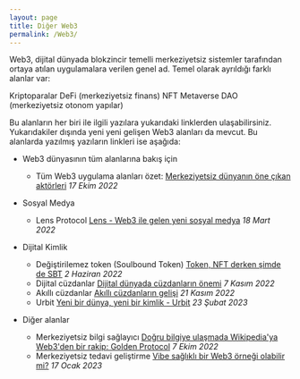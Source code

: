 ```yaml
---
layout: page
title: Diğer Web3
permalink: /Web3/
---
```


Web3, dijital dünyada blokzincir temelli merkeziyetsiz sistemler tarafından ortaya atılan uygulamalara verilen genel ad. Temel olarak ayrıldığı farklı alanlar var: 

Kriptoparalar
DeFi (merkeziyetsiz finans)
NFT
Metaverse
DAO (merkeziyetsiz otonom yapılar)

Bu alanların her biri ile ilgili yazılara yukarıdaki linklerden ulaşabilirsiniz. Yukarıdakiler dışında yeni yeni gelişen Web3 alanları da mevcut. Bu alanlarda yazılmış yazıların linkleri ise aşağıda: 


- Web3 dünyasının tüm alanlarına bakış için
  - Tüm Web3 uygulama alanları özet: [Merkeziyetsiz dünyanın öne çıkan aktörleri](/genel/2022/10/17/Merkeziyetsiz-dunyanin-aktorleri.html) *17 Ekim 2022*

- Sosyal Medya
  - Lens Protocol [Lens - Web3 ile gelen yeni sosyal medya](/genel/2022/03/18/lens-web3-ile-gelen-yeni-sosyal-medya.html) *18 Mart 2022*

- Dijital Kimlik
  - Değiştirilemez token (Soulbound Token) [Token, NFT derken şimde de SBT](/genel/2022/06/02/token-nft-derken-simdi-de-huzurlarinizda-sbt.html) *2 Haziran 2022*
  - Dijital cüzdanlar [Dijital dünyada cüzdanların önemi](/genel/2022/11/07/dijital-dunyada-cuzdanlarin-onemi.html) *7 Kasım 2022*
  - Akıllı cüzdanlar [Akıllı cüzdanların gelişi](/genel/2022/11/07/dijital-dunyada-cuzdanlarin-onemi.html) *21 Kasım 2022*
  - Urbit [Yeni bir dünya, yeni bir kimlik - Urbit](/genel/2023/02/23/yeni-bir-dunya-yeni-bir-kimlik.html) *23 Şubat 2023*

- Diğer alanlar
  - Merkeziyetsiz bilgi sağlayıcı [Doğru bilgiye ulaşmada Wikipedia'ya Web3'den bir rakip: Golden Protocol](/genel/2022/10/07/wikipediaya-rakip-golden-protocol.html) *7 Ekim 2022*
  - Merkeziyetsiz tedavi geliştirme [Vibe sağlıklı bir Web3 örneği olabilir mi?](/genel/2023/01/17/Web3-uygulama-alanlari-saglik.html) *17 Ocak 2023*

